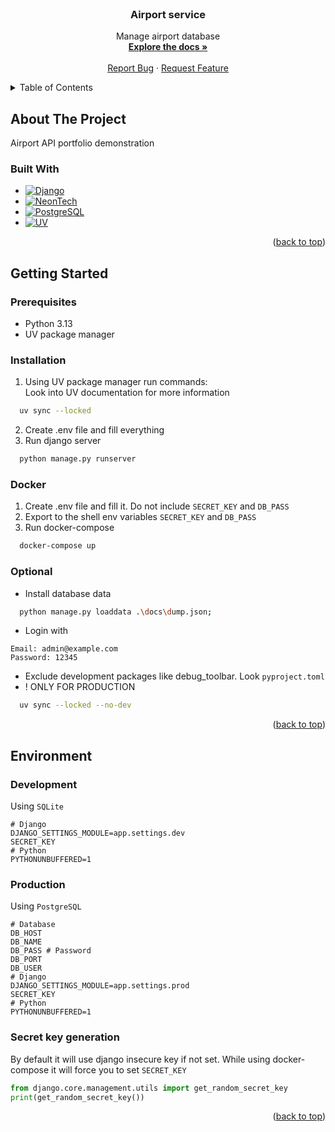 <br />
<div align="center">
  <h3 align="center">Airport service</h3>

  <p align="center">
    Manage airport database
    <br />
    <a href="https://github.com/Windings-Lab/airport-service"><strong>Explore the docs »</strong></a>
    <br />
    <br />
    <a href="https://github.com/Windings-Lab/airport-service/issues/new?labels=bug&template=bug-report---.md">Report Bug</a>
    &middot;
    <a href="https://github.com/Windings-Lab/airport-service/issues/new?labels=enhancement&template=feature-request---.md">Request Feature</a>
  </p>
</div>

<!-- TABLE OF CONTENTS -->
<details>
  <summary>Table of Contents</summary>
  <ol>
    <li>
      <a href="#about-the-project">About The Project</a>
      <ul>
        <li><a href="#built-with">Built With</a></li>
      </ul>
    </li>
    <li>
      <a href="#getting-started">Getting Started</a>
      <ul>
        <li><a href="#prerequisites">Prerequisites</a></li>
        <li><a href="#installation">Installation</a></li>
        <li><a href="#docker">Docker</a></li>
        <li><a href="#optional">Optional</a></li>
      </ul>
    </li>
    <li>
      <a href="#environment">Environment</a>
      <ul>
        <li><a href="#development">Development</a></li>
        <li><a href="#production">Production</a></li>
        <li><a href="#secret-key-generation">Secret key generation</a></li>
      </ul>
    </li>
  </ol>
</details>



<!-- ABOUT THE PROJECT -->
## About The Project

Airport API portfolio demonstration


### Built With

* [![Django][Django]][Django-url]
* [![NeonTech][NeonTech]][NeonTech-url]
* [![PostgreSQL][Postgres]][Postgres-url]
* [![UV][UV]][UV-url]

<p align="right">(<a href="#readme-top">back to top</a>)</p>

<!-- GETTING STARTED -->
## Getting Started

### Prerequisites

* Python 3.13
* UV package manager

### Installation

1. Using UV package manager run commands:<br>
Look into UV documentation for more information
```sh
  uv sync --locked
```
2. Create .env file and fill everything
3. Run django server
```sh
  python manage.py runserver
```

### Docker

1. Create .env file and fill it. Do not include `SECRET_KEY` and `DB_PASS`
2. Export to the shell env variables `SECRET_KEY` and `DB_PASS`
3. Run docker-compose
```sh
  docker-compose up
```

### Optional

* Install database data
```sh
  python manage.py loaddata .\docs\dump.json;
```

* Login with
```
Email: admin@example.com
Password: 12345
```
* Exclude development packages like debug_toolbar. Look `pyproject.toml`
* ! ONLY FOR PRODUCTION
```sh
  uv sync --locked --no-dev
```

<p align="right">(<a href="#readme-top">back to top</a>)</p>

<!-- Environment -->
## Environment

### Development
Using `SQLite`
```dotenv
# Django
DJANGO_SETTINGS_MODULE=app.settings.dev
SECRET_KEY
# Python
PYTHONUNBUFFERED=1
```
### Production
Using `PostgreSQL`
```dotenv
# Database
DB_HOST
DB_NAME
DB_PASS # Password
DB_PORT
DB_USER
# Django
DJANGO_SETTINGS_MODULE=app.settings.prod
SECRET_KEY
# Python
PYTHONUNBUFFERED=1
```
### Secret key generation
By default it will use django insecure key if not set. While using docker-compose it will force you to set `SECRET_KEY`
```python
from django.core.management.utils import get_random_secret_key
print(get_random_secret_key())
```

<p align="right">(<a href="#readme-top">back to top</a>)</p>

<!-- MARKDOWN LINKS & IMAGES -->
<!-- https://www.markdownguide.org/basic-syntax/#reference-style-links -->
[Django]: https://img.shields.io/badge/Django-%23092E20.svg?logo=django&logoColor=white
[Django-url]: https://www.djangoproject.com/
[NeonTech]: https://img.shields.io/badge/Neon_Tech-Database-F6ef55c?style=flat
[NeonTech-url]: https://neon.tech/home
[Postgres]: https://img.shields.io/badge/Postgres-%23316192.svg?logo=postgresql&logoColor=white
[Postgres-url]: https://www.postgresql.org/
[UV]: https://img.shields.io/badge/UV-Package_Manager-2f183c?style=flat&labelColor=251330
[UV-url]: https://docs.astral.sh/uv/